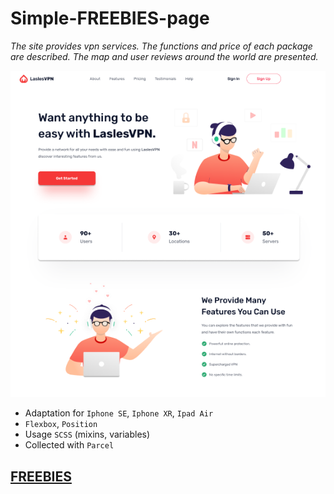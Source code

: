 # Simple-FREEBIES-page

 *The site provides vpn services. 
 The functions and price of each package are described. 
 The map and user reviews around the world are presented.*

<img src='preview.png'>


- Adaptation for `Iphone SE`, `Iphone XR`, `Ipad Air`
- `Flexbox`, `Position`
- Usage `SCSS` (mixins, variables)
- Collected with `Parcel`

## [FREEBIES]()
